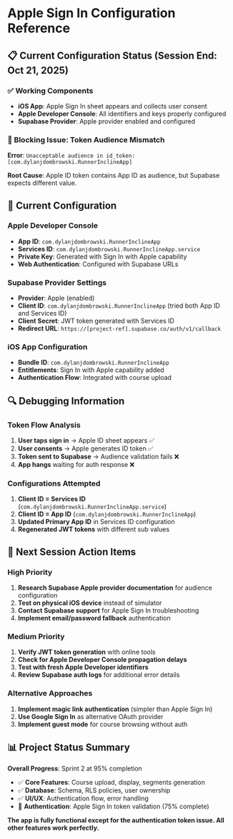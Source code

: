 # Apple Sign In Configuration Reference

## 📋 Current Configuration Status (Session End: Oct 21, 2025)

### ✅ Working Components
- **iOS App**: Apple Sign In sheet appears and collects user consent
- **Apple Developer Console**: All identifiers and keys properly configured
- **Supabase Provider**: Apple provider enabled and configured

### 🚧 Blocking Issue: Token Audience Mismatch

**Error**: `Unacceptable audience in id_token: [com.dylanjdombrowski.RunnerInclineApp]`

**Root Cause**: Apple ID token contains App ID as audience, but Supabase expects different value.

## 🔧 Current Configuration

### Apple Developer Console
- **App ID**: `com.dylanjdombrowski.RunnerInclineApp`
- **Services ID**: `com.dylanjdombrowski.RunnerInclineApp.service`
- **Private Key**: Generated with Sign In with Apple capability
- **Web Authentication**: Configured with Supabase URLs

### Supabase Provider Settings
- **Provider**: Apple (enabled)
- **Client ID**: `com.dylanjdombrowski.RunnerInclineApp` (tried both App ID and Services ID)
- **Client Secret**: JWT token generated with Services ID
- **Redirect URL**: `https://[project-ref].supabase.co/auth/v1/callback`

### iOS App Configuration  
- **Bundle ID**: `com.dylanjdombrowski.RunnerInclineApp`
- **Entitlements**: Sign In with Apple capability added
- **Authentication Flow**: Integrated with course upload

## 🔍 Debugging Information

### Token Flow Analysis
1. **User taps sign in** → Apple ID sheet appears ✅
2. **User consents** → Apple generates ID token ✅  
3. **Token sent to Supabase** → Audience validation fails ❌
4. **App hangs** waiting for auth response ❌

### Configurations Attempted
1. **Client ID = Services ID** (`com.dylanjdombrowski.RunnerInclineApp.service`)
2. **Client ID = App ID** (`com.dylanjdombrowski.RunnerInclineApp`)
3. **Updated Primary App ID** in Services ID configuration
4. **Regenerated JWT tokens** with different sub values

## 🚀 Next Session Action Items

### High Priority
1. **Research Supabase Apple provider documentation** for audience configuration
2. **Test on physical iOS device** instead of simulator
3. **Contact Supabase support** for Apple Sign In troubleshooting
4. **Implement email/password fallback** authentication

### Medium Priority  
1. **Verify JWT token generation** with online tools
2. **Check for Apple Developer Console propagation delays**
3. **Test with fresh Apple Developer identifiers**
4. **Review Supabase auth logs** for additional error details

### Alternative Approaches
1. **Implement magic link authentication** (simpler than Apple Sign In)
2. **Use Google Sign In** as alternative OAuth provider
3. **Implement guest mode** for course browsing without auth

## 📊 Project Status Summary

**Overall Progress**: Sprint 2 at 95% completion
- ✅ **Core Features**: Course upload, display, segments generation
- ✅ **Database**: Schema, RLS policies, user ownership  
- ✅ **UI/UX**: Authentication flow, error handling
- 🚧 **Authentication**: Apple Sign In token validation (75% complete)

**The app is fully functional except for the authentication token issue. All other features work perfectly.**